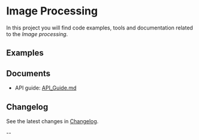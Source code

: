 # Image Processing

In this project you will find code examples, tools and documentation related to the
*Image processing*.

## Examples

## Documents

* API guide: [API_Guide.md](docs/API_Guide.md)

## Changelog

See the latest changes in [Changelog](CHANGELOG.md).

--
